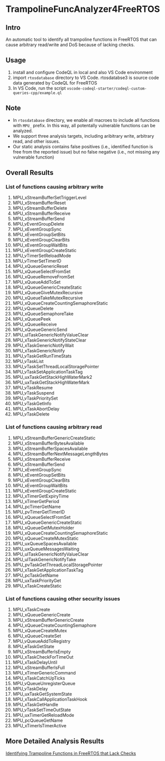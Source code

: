 # TrampolineFuncAnalyzer4FreeRTOS

## Intro
An automatic tool to identify all trampoline functions in FreeRTOS that can cause arbitrary read/write and DoS because of lacking checks.

## Usage
1. install and configure CodeQL in local and also VS Code environment
2. import `rtosdatabase` directory to VS Code. rtosdatabse3 is source code data generated by CodeQL for FreeRTOS
3. In VS Code, run the script `vscode-codeql-starter/codeql-custom-queries-cpp/example.ql`

## Note
- In `rtosdatabase` directory, we enable all macroes to include all functions with `MPU_` prefix. In this way, all potentally vulnerable functions can be analyzed. 
- We support three analysis targets, including aribitrary write, arbitrary read, and other issues.
- Our static analysis contains false positives (i.e., identified function is free from the reported issue) but no false negative (i.e., not missing any vulnerable function)

## Overall Results
### List of functions causing arbitrary write
1. MPU_xStreamBufferSetTriggerLevel
2. MPU_xStreamBufferReset
3. MPU_vStreamBufferDelete
4. MPU_xStreamBufferReceive
5. MPU_xStreamBufferSend
6. MPU_vEventGroupDelete
7. MPU_xEventGroupSync
8. MPU_xEventGroupSetBits
9. MPU_xEventGroupClearBits
10. MPU_xEventGroupWaitBits
11. MPU_xEventGroupCreateStatic
12. MPU_vTimerSetReloadMode
13. MPU_vTimerSetTimerID
14. MPU_xQueueGenericReset
15. MPU_xQueueSelectFromSet
16. MPU_xQueueRemoveFromSet
17. MPU_xQueueAddToSet
18. MPU_xQueueGenericCreateStatic
19. MPU_xQueueGiveMutexRecursive
20. MPU_xQueueTakeMutexRecursive
21. MPU_xQueueCreateCountingSemaphoreStatic
22. MPU_vQueueDelete
23. MPU_xQueueSemaphoreTake
24. MPU_xQueuePeek
25. MPU_xQueueReceive
26. MPU_xQueueGenericSend
27. MPU_ulTaskGenericNotifyValueClear
28. MPU_xTaskGenericNotifyStateClear
29. MPU_xTaskGenericNotifyWait
30. MPU_xTaskGenericNotify
31. MPU_vTaskGetRunTimeStats
32. MPU_vTaskList
33. MPU_vTaskSetThreadLocalStoragePointer
34. MPU_vTaskSetApplicationTaskTag
35. MPU_uxTaskGetStackHighWaterMark2
36. MPU_uxTaskGetStackHighWaterMark
37. MPU_vTaskResume
38. MPU_vTaskSuspend
39. MPU_vTaskPrioritySet
40. MPU_vTaskGetInfo
41. MPU_xTaskAbortDelay
42. MPU_vTaskDelete

### List of functions causing arbitrary read
1. MPU_xStreamBufferGenericCreateStatic
2. MPU_xStreamBufferBytesAvailable
3. MPU_xStreamBufferSpacesAvailable
4. MPU_xStreamBufferNextMessageLengthBytes
5. MPU_xStreamBufferReceive
6. MPU_xStreamBufferSend
7. MPU_xEventGroupSync
8. MPU_xEventGroupSetBits
9. MPU_xEventGroupClearBits
10. MPU_xEventGroupWaitBits
11. MPU_xEventGroupCreateStatic
12. MPU_xTimerGetExpiryTime
13. MPU_xTimerGetPeriod
14. MPU_pcTimerGetName
15. MPU_pvTimerGetTimerID
16. MPU_xQueueSelectFromSet
17. MPU_xQueueGenericCreateStatic
18. MPU_xQueueGetMutexHolder
19. MPU_xQueueCreateCountingSemaphoreStatic
20. MPU_xQueueCreateMutexStatic
21. MPU_uxQueueSpacesAvailable
22. MPU_uxQueueMessagesWaiting
23. MPU_ulTaskGenericNotifyValueClear
24. MPU_ulTaskGenericNotifyTake
25. MPU_pvTaskGetThreadLocalStoragePointer
26. MPU_xTaskGetApplicationTaskTag
27. MPU_pcTaskGetName
28. MPU_uxTaskPriorityGet
29. MPU_xTaskCreateStatic

### List of functions causing other security issues
1. MPU_xTaskCreate
2. MPU_xQueueGenericCreate
3. MPU_xStreamBufferGenericCreate
4. MPU_xQueueCreateCountingSemaphore
5. MPU_xQueueCreateMutex
6. MPU_xQueueCreateSet
7. MPU_vQueueAddToRegistry
8. MPU_eTaskGetState
9. MPU_xStreamBufferIsEmpty
10. MPU_xTaskCheckForTimeOut
11. MPU_xTaskDelayUntil
12. MPU_xStreamBufferIsFull
13. MPU_xTimerGenericCommand
14. MPU_xTaskCatchUpTicks
15. MPU_vQueueUnregisterQueue
16. MPU_vTaskDelay
17. MPU_uxTaskGetSystemState
18. MPU_xTaskCallApplicationTaskHook
19. MPU_xTaskGetHandle
20. MPU_vTaskSetTimeOutState
21. MPU_uxTimerGetReloadMode
22. MPU_pcQueueGetName
23. MPU_xTimerIsTimerActive
## More Detailed Analysis Results
[Identifying Trampoline Functions in FreeRTOS that Lack Checks](https://docs.google.com/document/d/1Jr1zfKXG5v4M4E8Fc4IgjKFUk2b2DsCCxUoiQCueWHI/edit?usp=sharing)